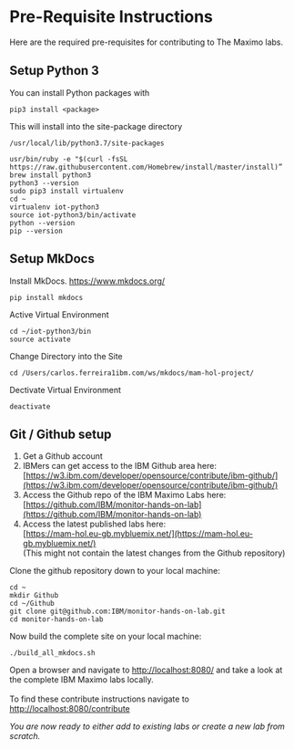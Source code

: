 # Pre-Requisite Instructions

Here are the required pre-requisites for contributing to The Maximo labs.

## Setup Python 3

You can install Python packages with

    pip3 install <package>

This will install into the site-package directory

    /usr/local/lib/python3.7/site-packages
    
    usr/bin/ruby -e "$(curl -fsSL https://raw.githubusercontent.com/Homebrew/install/master/install)”
    brew install python3
    python3 --version
    sudo pip3 install virtualenv
    cd ~
    virtualenv iot-python3
    source iot-python3/bin/activate
    python --version
    pip --version

## Setup MkDocs

Install MkDocs. https://www.mkdocs.org/

    pip install mkdocs

Active Virtual Environment 
 
    cd ~/iot-python3/bin
    source activate
   
Change Directory into the Site
   
    cd /Users/carlos.ferreira1ibm.com/ws/mkdocs/mam-hol-project/

Dectivate Virtual Environment 

    deactivate

## Git / Github setup

1. Get a Github account
2. IBMers can get access to the IBM Github area here:<br>
[https://w3.ibm.com/developer/opensource/contribute/ibm-github/](https://w3.ibm.com/developer/opensource/contribute/ibm-github/)
3. Access the Github repo of the IBM Maximo Labs here:<br>
[https://github.com/IBM/monitor-hands-on-lab](https://github.com/IBM/monitor-hands-on-lab)
4. Access the latest published labs here:<br>
[https://mam-hol.eu-gb.mybluemix.net/](https://mam-hol.eu-gb.mybluemix.net/)<br>
(This might not contain the latest changes from the Github repository)

Clone the github repository down to your local machine:

    cd ~
    mkdir Github
    cd ~/Github
    git clone git@github.com:IBM/monitor-hands-on-lab.git
    cd monitor-hands-on-lab

Now build the complete site on your local machine:

    ./build_all_mkdocs.sh
    
Open a browser and navigate to [http://localhost:8080/](http://localhost:8080/) and take a look at the complete IBM Maximo labs locally.  
<br>
To find these contribute instructions navigate to [http://localhost:8080/contribute](http://localhost:8080/contribute)

*You are now ready to either add to existing labs or create a new lab from scratch.*